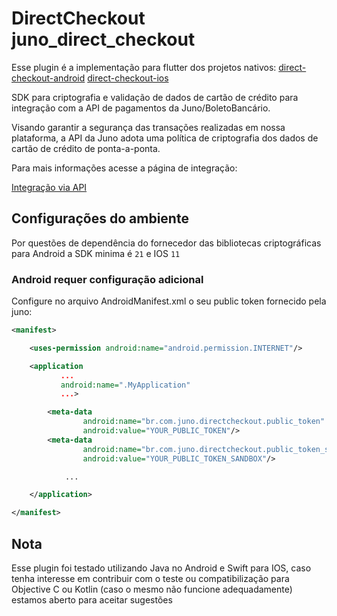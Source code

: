 # DirectCheckout juno_direct_checkout

Esse plugin é a implementação para flutter dos projetos nativos:
[direct-checkout-android](https://github.com/tamojuno/direct-checkout-android)
[direct-checkout-ios](https://github.com/tamojuno/direct-checkout-ios)

SDK para criptografia e validação de dados de cartão de crédito para integração com a API de pagamentos da Juno/BoletoBancário.

Visando garantir a segurança das transações realizadas em nossa plataforma, a API da Juno adota uma política de criptografia dos dados de cartão de crédito de ponta-a-ponta.

Para mais informações acesse a página de integração:

[Integração via API](https://www.boletobancario.com/boletofacil/integration/integration.html) 

## Configurações do ambiente

Por questões de dependência do fornecedor das bibliotecas criptográficas para Android a SDK minima é ```21``` e IOS ```11```

### Android requer configuração adicional

Configure no arquivo AndroidManifest.xml o seu public token fornecido pela juno:
```xml
<manifest>

    <uses-permission android:name="android.permission.INTERNET"/>

    <application
           ...
           android:name=".MyApplication"
           ...>

        <meta-data
                android:name="br.com.juno.directcheckout.public_token"
                android:value="YOUR_PUBLIC_TOKEN"/>
        <meta-data
                android:name="br.com.juno.directcheckout.public_token_sandbox"
                android:value="YOUR_PUBLIC_TOKEN_SANDBOX"/>

            ...

    </application>

</manifest>
```



## Nota
Esse plugin foi testado utilizando Java no Android e Swift para IOS, caso tenha interesse em contribuir com o teste ou compatibilização para Objective C ou Kotlin (caso o mesmo não funcione adequadamente) estamos aberto para aceitar sugestões